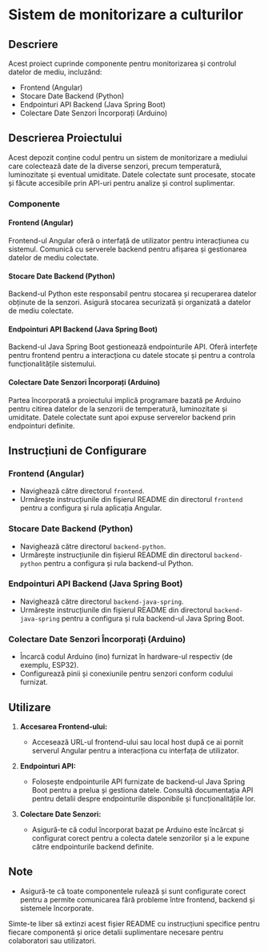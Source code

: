 # Sistem de monitorizare a culturilor

## Descriere

Acest proiect cuprinde componente pentru monitorizarea și controlul datelor de mediu, incluzând:

- Frontend (Angular)
- Stocare Date Backend (Python)
- Endpointuri API Backend (Java Spring Boot)
- Colectare Date Senzori Încorporați (Arduino)

## Descrierea Proiectului

Acest depozit conține codul pentru un sistem de monitorizare a mediului care colectează date de la diverse senzori, precum temperatură, luminozitate și eventual umiditate. Datele colectate sunt procesate, stocate și făcute accesibile prin API-uri pentru analize și control suplimentar.

### Componente

#### Frontend (Angular)

Frontend-ul Angular oferă o interfață de utilizator pentru interacțiunea cu sistemul. Comunică cu serverele backend pentru afișarea și gestionarea datelor de mediu colectate.

#### Stocare Date Backend (Python)

Backend-ul Python este responsabil pentru stocarea și recuperarea datelor obținute de la senzori. Asigură stocarea securizată și organizată a datelor de mediu colectate.

#### Endpointuri API Backend (Java Spring Boot)

Backend-ul Java Spring Boot gestionează endpointurile API. Oferă interfețe pentru frontend pentru a interacționa cu datele stocate și pentru a controla funcționalitățile sistemului.

#### Colectare Date Senzori Încorporați (Arduino)

Partea încorporată a proiectului implică programare bazată pe Arduino pentru citirea datelor de la senzorii de temperatură, luminozitate și umiditate. Datele colectate sunt apoi expuse serverelor backend prin endpointuri definite.

## Instrucțiuni de Configurare

### Frontend (Angular)

- Navighează către directorul `frontend`.
- Urmărește instrucțiunile din fișierul README din directorul `frontend` pentru a configura și rula aplicația Angular.

### Stocare Date Backend (Python)

- Navighează către directorul `backend-python`.
- Urmărește instrucțiunile din fișierul README din directorul `backend-python` pentru a configura și rula backend-ul Python.

### Endpointuri API Backend (Java Spring Boot)

- Navighează către directorul `backend-java-spring`.
- Urmărește instrucțiunile din fișierul README din directorul `backend-java-spring` pentru a configura și rula backend-ul Java Spring Boot.

### Colectare Date Senzori Încorporați (Arduino)

- Încarcă codul Arduino (ino) furnizat în hardware-ul respectiv (de exemplu, ESP32).
- Configurează pinii și conexiunile pentru senzori conform codului furnizat.

## Utilizare

1. **Accesarea Frontend-ului:**
   - Accesează URL-ul frontend-ului sau local host după ce ai pornit serverul Angular pentru a interacționa cu interfața de utilizator.

2. **Endpointuri API:**
   - Folosește endpointurile API furnizate de backend-ul Java Spring Boot pentru a prelua și gestiona datele. Consultă documentația API pentru detalii despre endpointurile disponibile și funcționalitățile lor.

3. **Colectare Date Senzori:**
   - Asigură-te că codul încorporat bazat pe Arduino este încărcat și configurat corect pentru a colecta datele senzorilor și a le expune către endpointurile backend definite.

## Note

- Asigură-te că toate componentele rulează și sunt configurate corect pentru a permite comunicarea fără probleme între frontend, backend și sistemele încorporate.

Simte-te liber să extinzi acest fișier README cu instrucțiuni specifice pentru fiecare componentă și orice detalii suplimentare necesare pentru colaboratori sau utilizatori.
